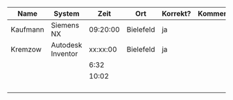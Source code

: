 | Name     | System            | Zeit     | Ort       | Korrekt? | Kommentar |
|----------|-------------------|----------|-----------|----------|-----------|
| Kaufmann | Siemens NX        | 09:20:00 | Bielefeld |    ja    |           |
| Kremzow  | Autodesk Inventor | xx:xx:00 | Bielefeld |    ja    |           |
|          |                   |      6:32    |           |          |           |
|          |                   |     10:02     |           |          |           |
|          |                   |          |           |          |           |
|          |                   |          |           |          |           |
|          |                   |          |           |          |           |
|          |                   |          |           |          |           |
